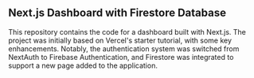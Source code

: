 ## Next.js Dashboard with Firestore Database

This repository contains the code for a dashboard built with Next.js. The project was initially based on Vercel's starter tutorial, with some key enhancements. Notably, the authentication system was switched from NextAuth to Firebase Authentication, and Firestore was integrated to support a new page added to the application.

